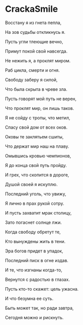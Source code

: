 # CrackaSmile
Восстану я из гнета пепла,

На зов судьбы откликнусь я.

Пусть угли тлеющие вечно,

Примут покой свой навсегда.



Не нежить я, а проклят миром.

Раб цикла, смерти и огня.

Свободу заберу я силой,

Что была скрыта в чреве зла.



Пусть говорят мой путь не верен,

Что проклят мир, он лишь таков.

Я не сойду с тропы, что метил,

Спасу свой дом от всех оков.



Оковы те заклятьем сшиты,

Что держат мир наш на плаву.

Омывшись кровью чемпионов,

Я до конца свой путь пройду.



И грех, что скопится в дороге,

Душой своей я искуплю.

Последний уголь, что увижу,

Я лично в прах рукой сотру.



И пусть захватит мрак столицу,

Зато погаснет солнце лжи.

Когда свободу обретут те,

Кто вынуждены жить в тени.



Эра богов придет в упадок,

Последний писк в огне издав.

И те, что изгнаны когда-то,

Вернутся с радостью в глазах.



Пусть кто-то скажет: цель ужасна.

И что безумна ее суть.

Быть может так, но ради завтра,

Сегодня можно и рискнуть.
